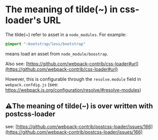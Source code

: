 # The meaning of tilde(~) in css-loader's URL

The tilde(~) refer to asset in a `node_modules`. For example: 

```css
@import "∼bootstrap/less/bootstrap"
```

means load an asset from `node_module/boostrap`.

Also see: [https://github.com/webpack-contrib/css-loader#url](https://github.com/webpack-contrib/css-loader#url)

However, this is configurable through the `resolve.module` field in `webpack.confdig.js`  (see: https://webpack.js.org/configuration/resolve/#resolve-modules)


## ⚠️The meaning of tilde(~) is over written with postcss-loader

see:  [https://github.com/webpack-contrib/postcss-loader/issues/166](https://github.com/webpack-contrib/postcss-loader/issues/166)

